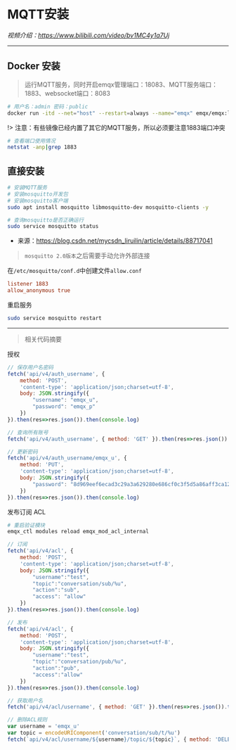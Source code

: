 # MQTT安装

*视频介绍：https://www.bilibili.com/video/bv1MC4y1a7Uj*

---

## Docker 安装
> 运行MQTT服务，同时开启emqx管理端口：18083、MQTT服务端口：1883、websocket端口：8083

```bash
# 用户名：admin 密码：public
docker run -itd --net="host" --restart=always --name="emqx" emqx/emqx:latest
```

!> 注意：有些镜像已经内置了其它的MQTT服务，所以必须要注意1883端口冲突

```bash
# 查看端口使用情况
netstat -anp|grep 1883
```

## 直接安装

```bash
# 安装MQTT服务
# 安装mosquitto开发包
# 安装mosquitto客户端
sudo apt install mosquitto libmosquitto-dev mosquitto-clients -y

# 查询mosquitto是否正确运行
sudo service mosquitto status
```

- 来源：https://blog.csdn.net/mycsdn_liruilin/article/details/88717041

> `mosquitto 2.0版本`之后需要手动允许外部连接

在`/etc/mosquitto/conf.d`中创建文件`allow.conf`
```conf
listener 1883
allow_anonymous true
```
重启服务
```bash
sudo service mosquitto restart
```

--- 

> 相关代码摘要

授权
```js
// 保存用户名密码
fetch('api/v4/auth_username', {
    method: 'POST',
    'content-type': 'application/json;charset=utf-8',
    body: JSON.stringify({
        "username": "emqx_u",
        "password": "emqx_p"
    })
}).then(res=>res.json()).then(console.log)

// 查询所有账号
fetch('api/v4/auth_username', { method: 'GET' }).then(res=>res.json()).then(console.log)

// 更新密码
fetch('api/v4/auth_username/emqx_u', {
    method: 'PUT',
    'content-type': 'application/json;charset=utf-8',
    body: JSON.stringify({
        "password": "8d969eef6ecad3c29a3a629280e686cf0c3f5d5a86aff3ca12020c923adc6c92"
    })
}).then(res=>res.json()).then(console.log)
```

发布订阅 ACL

```bash
# 重启验证模块
emqx_ctl modules reload emqx_mod_acl_internal
```

```js
// 订阅
fetch('api/v4/acl', {
    method: 'POST',
    'content-type': 'application/json;charset=utf-8',
    body: JSON.stringify({
        "username":"test",
        "topic":"conversation/sub/%u",
        "action":"sub",
        "access": "allow"
    })
}).then(res=>res.json()).then(console.log)

// 发布
fetch('api/v4/acl', {
    method: 'POST',
    'content-type': 'application/json;charset=utf-8',
    body: JSON.stringify({
        "username":"test",
        "topic":"conversation/pub/%u",
        "action":"pub",
        "access":"allow"
    })
}).then(res=>res.json()).then(console.log)

// 获取用户名
fetch('api/v4/acl/username', { method: 'GET' }).then(res=>res.json()).then(console.log)

// 删除ACL规则
var username = 'emqx_u'
var topic = encodeURIComponent('conversation/sub/t/%u')
fetch(`api/v4/acl/username/${username}/topic/${topic}`, { method: 'DELETE' }).then(res=>res.json()).then(console.log)
```